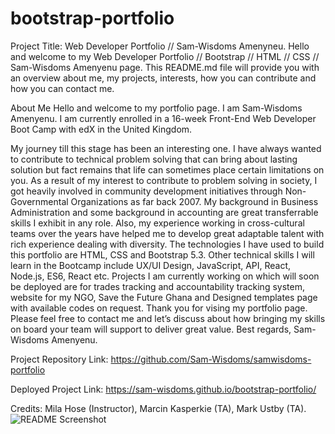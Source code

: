 # bootstrap-portfolio
Project Title: Web Developer Portfolio // Sam-Wisdoms Amenyneu.
Hello and welcome to my Web Developer Portfolio // Bootstrap // HTML // CSS // Sam-Wisdoms Amenyenu page. This README.md file will provide you with an overview about me, my projects, interests, how you can contribute and how you can contact me.

About Me
Hello and welcome to my portfolio page. I am Sam-Wisdoms Amenyenu. I am currently enrolled in a 16-week Front-End Web Developer Boot Camp with edX in the United Kingdom.

My journey till this stage has been an interesting one. I have always wanted to contribute to technical problem solving that can bring about lasting solution but fact remains that life can sometimes place certain limitations on you. As a result of my interest to contribute to problem solving in society, I got heavily involved in community development initiatives through Non-Governmental Organizations as far back 2007. My background in Business Administration and some background in accounting are great transferrable skills I exhibit in any role. Also, my experience working in cross-cultural teams over the years have helped me to develop great adaptable talent with rich experience dealing with diversity. The technologies I have used to build this portfolio are HTML, CSS and Bootstrap 5.3. Other technical skills I will learn in the Bootcamp include UX/UI Design, JavaScript, API, React, Node.js, ES6, React etc. Projects I am currently working on which will soon be deployed are for trades tracking and accountability tracking system, website for my NGO, Save the Future Ghana and Designed templates page with available codes on request. Thank you for vising my portfolio page. Please feel free to contact me and let’s discuss about how bringing my skills on board your team will support to deliver great value. Best regards, Sam-Wisdoms Amenyenu.

Project Repository Link: https://github.com/Sam-Wisdoms/samwisdoms-portfolio

Deployed Project Link: https://sam-wisdoms.github.io/bootstrap-portfolio/

Credits: Mila Hose (Instructor), Marcin Kasperkie (TA), Mark Ustby (TA).
![README Screenshot](https://github.com/Sam-Wisdoms/bootstrap-portfolio/assets/94742747/28057334-1b0a-4d04-a457-93e8faf01dfa)
